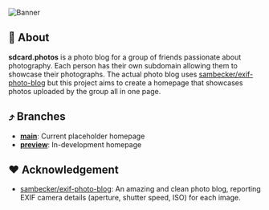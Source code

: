 ![Banner](https://hackclub.slack.com/archives/C016DEDUL87/p1731064760220129?thread_ts=1731064755.806739&cid=C016DEDUL87)
## 🚀 About
**sdcard.photos** is a photo blog for a group of friends passionate about photography. Each person has their own subdomain allowing them to showcase their photographs. The actual photo blog uses [sambecker/exif-photo-blog](https://github.com/sambecker/exif-photo-blog) but this project aims to create a homepage that showcases photos uploaded by the group all in one page.

## ⤴️ Branches
- [**main**](https://github.com/Jayx2u/sdcard.photos/tree/main): Current placeholder homepage
- [**preview**](https://github.com/Jayx2u/sdcard.photos/tree/preview): In-development homepage

## ❤️ Acknowledgement
- [sambecker/exif-photo-blog](https://github.com/sambecker/exif-photo-blog): An amazing and clean photo blog, reporting EXIF camera details (aperture, shutter speed, ISO) for each image.
